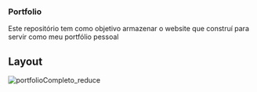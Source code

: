 ### Portfolio
Este repositório tem como objetivo armazenar o website que construí para servir como meu portfólio pessoal


## Layout
![portfolioCompleto_reduce](https://user-images.githubusercontent.com/95611970/187811091-48bf978d-bb13-401f-a587-a7076c86503d.jpg)
